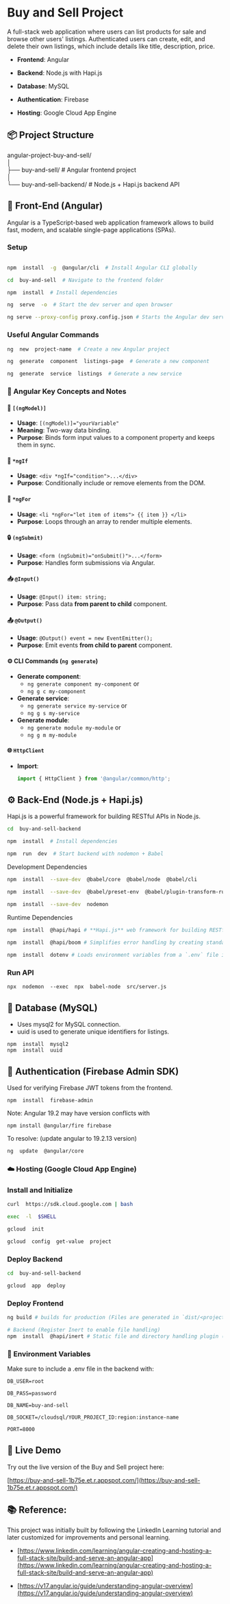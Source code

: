 
# Buy and Sell Project

  

A full-stack web application where users can list products for sale and browse other users' listings. Authenticated users can create, edit, and delete their own listings, which include details like title, description, price.

-  **Frontend**: Angular

-  **Backend**: Node.js with Hapi.js

-  **Database**: MySQL

-  **Authentication**: Firebase

-  **Hosting**: Google Cloud App Engine


## 📦 Project Structure

angular-project-buy-and-sell/  
│  
├── buy-and-sell/ # Angular frontend project  
│  
└── buy-and-sell-backend/ # Node.js + Hapi.js backend API  

## 🔧 Front-End (Angular)

  

Angular is a TypeScript-based web application framework allows to build fast, modern, and scalable single-page applications (SPAs).

  

### Setup

  

```bash

npm  install  -g  @angular/cli  # Install Angular CLI globally

cd  buy-and-sell  # Navigate to the frontend folder

npm  install  # Install dependencies

ng  serve  -o  # Start the dev server and open browser

ng serve --proxy-config proxy.config.json # Starts the Angular dev server with a proxy.
```
### Useful  Angular  Commands
```bash
ng  new  project-name  # Create a new Angular project

ng  generate  component  listings-page  # Generate a new component

ng  generate  service  listings  # Generate a new service
```


### 🧠 Angular Key Concepts and Notes

#### 🔁 `[(ngModel)]`
- **Usage**: `[(ngModel)]="yourVariable"`
- **Meaning**: Two-way data binding.
- **Purpose**: Binds form input values to a component property and keeps them in sync.

#### 🧩 `*ngIf`
- **Usage**: `<div *ngIf="condition">...</div>`
- **Purpose**: Conditionally include or remove elements from the DOM.

#### 🔁 `*ngFor`
- **Usage**: `<li *ngFor="let item of items"> {{ item }} </li>`
- **Purpose**: Loops through an array to render multiple elements.

#### 🔒 `(ngSubmit)`
- **Usage**: `<form (ngSubmit)="onSubmit()">...</form>`
- **Purpose**: Handles form submissions via Angular.

#### 📥 `@Input()`
- **Usage**: `@Input() item: string;`
- **Purpose**: Pass data **from parent to child** component.

#### 📤 `@Output()`
- **Usage**: `@Output() event = new EventEmitter();`
- **Purpose**: Emit events **from child to parent** component.

#### ⚙️ CLI Commands (`ng generate`)
- **Generate component**: 
	- `ng generate component my-component` or 
	- `ng g c my-component`
- **Generate service**: 
	- `ng generate service my-service` or 
	- `ng g s my-service`
- **Generate module**: 
	- `ng generate module my-module` or 
	- `ng g m my-module`

#### 🌐 `HttpClient`
- **Import**: 
  ```ts
  import { HttpClient } from '@angular/common/http';
  ```
## ⚙️  Back-End (Node.js +  Hapi.js)

Hapi.js  is  a  powerful  framework  for  building  RESTful  APIs  in  Node.js.

```bash
cd  buy-and-sell-backend

npm  install  # Install dependencies

npm  run  dev  # Start backend with nodemon + Babel
```
Development  Dependencies

```bash
npm  install  --save-dev  @babel/core  @babel/node  @babel/cli

npm  install  --save-dev  @babel/preset-env  @babel/plugin-transform-runtime

npm  install  --save-dev  nodemon
```
Runtime  Dependencies
```bash
npm  install  @hapi/hapi # **Hapi.js** web framework for building RESTful APIs.
   
npm  install  @hapi/boom # Simplifies error handling by creating standardized HTTP error responses.

npm  install  dotenv # Loads environment variables from a `.env` file into `process.env` for secure configuration management.
```
### Run  API
```
npx  nodemon  --exec  npx  babel-node  src/server.js
```
## 💾  Database (MySQL)

- Uses  mysql2  for  MySQL  connection.
- uuid  is  used  to  generate  unique  identifiers  for  listings.

```
npm  install  mysql2  
npm  install  uuid
```


## 🔐  Authentication (Firebase Admin  SDK)

Used  for  verifying  Firebase  JWT  tokens  from  the  frontend.

```
npm  install  firebase-admin
```
Note:  Angular  19.2  may  have  version  conflicts  with  
```
npm install @angular/fire firebase
```
To  resolve: (update angular to 19.2.13 version)
```bash
ng  update  @angular/core 
```
### ☁️  Hosting (Google Cloud  App  Engine)

### Install  and  Initialize
```bash
curl  https://sdk.cloud.google.com | bash

exec  -l  $SHELL

gcloud  init

gcloud  config  get-value  project
```
### Deploy  Backend
```bash
cd  buy-and-sell-backend

gcloud  app  deploy
```
### Deploy  Frontend
```bash
ng build # builds for production (Files are generated in `dist/<project-name>/`)

# Backend (Register Inert to enable file handling)
npm  install  @hapi/inert # Static file and directory handling plugin (e.g., serving images or frontend assets).
```

### 📁  Environment  Variables

Make  sure  to  include  a  .env  file  in  the  backend  with:

```
DB_USER=root

DB_PASS=password

DB_NAME=buy-and-sell

DB_SOCKET=/cloudsql/YOUR_PROJECT_ID:region:instance-name

PORT=8000
```
## 🚀 Live Demo

Try out the live version of the Buy and Sell project here:

[https://buy-and-sell-1b75e.et.r.appspot.com/](https://buy-and-sell-1b75e.et.r.appspot.com/)

## 📚 Reference:

This project was initially built by following the LinkedIn Learning tutorial and later customized for improvements and personal learning.

- [https://www.linkedin.com/learning/angular-creating-and-hosting-a-full-stack-site/build-and-serve-an-angular-app](https://www.linkedin.com/learning/angular-creating-and-hosting-a-full-stack-site/build-and-serve-an-angular-app)

- [https://v17.angular.io/guide/understanding-angular-overview](https://v17.angular.io/guide/understanding-angular-overview)